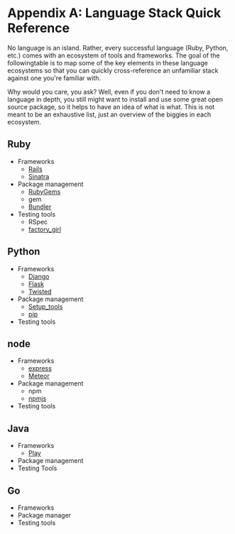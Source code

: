 # Appendix A: Language Stack Quick Reference

<span class="ico fa fa-code fa-5x pull-left fa-border"></span>

No language is an island. Rather, every successful language (Ruby, Python, etc.) comes with an ecosystem of tools and frameworks. The goal of the followingtable  is to map some of the key elements in these language ecosystems so that you can quickly cross-reference an unfamiliar stack against one you're familiar with.

Why would you care, you ask? Well, even if you don't need to know a language in depth, you still might want to install and use some great open source package, so it helps to have an idea of what is what. This is not meant to be an exhaustive list, just an overview of the biggies in each ecosystem.

## Ruby

* Frameworks 
  * [Rails](http://rubyonrails.org/)
  * [Sinatra](http://www.sinatrarb.com/)
* Package management 
  * [RubyGems](http://rubygems.org/ "") 
  * gem
  * [Bundler](http://bundler.io/)
* Testing tools
  * RSpec
  * [factory\_girl](https://github.com/thoughtbot/factory_girl)

## Python

* Frameworks
  * [Django](https://www.djangoproject.com/)
  * [Flask](http://flask.pocoo.org/)
  * [Twisted](https://twistedmatrix.com/trac/)
* Package management
  * [Setup\_tools](https://pypi.python.org/pypi/setuptools)
  * [pip](https://pypi.python.org/pypi/pip)
* Testing tools

## node

* Frameworks  
  * [express](http://expressjs.com/)
  * [Meteor](https://www.meteor.com/)
* Package management
  * npm
  * [npmjs](https://npmjs.org/)
* Testing tools

## Java

* Frameworks
  * [Play](http://www.playframework.com/)
* Package management
* Testing Tools

## Go

* Frameworks
* Package manager
* Testing tools

